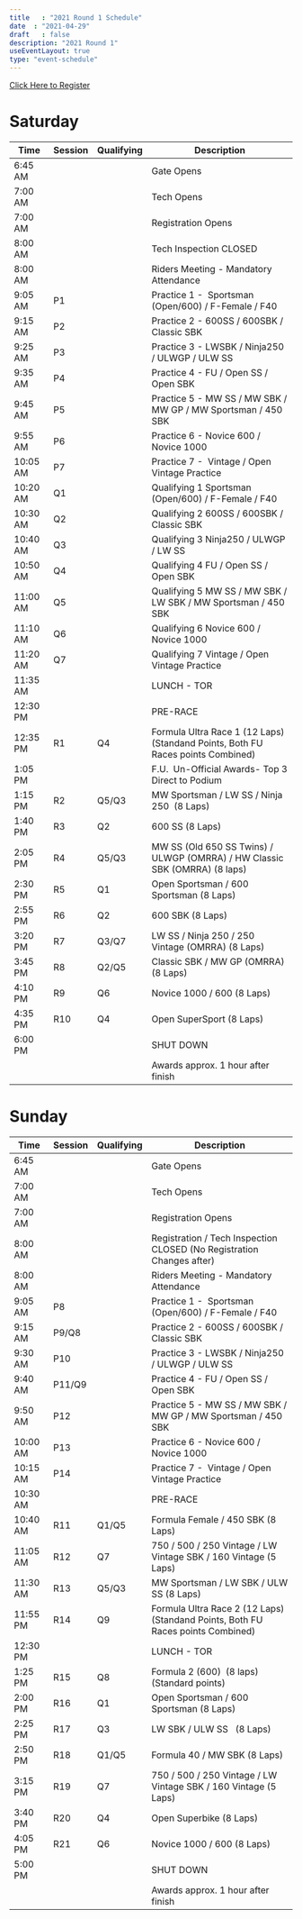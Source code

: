 ```yaml
---
title   : "2021 Round 1 Schedule"
date  : "2021-04-29"
draft   : false
description: "2021 Round 1"
useEventLayout: true
type: "event-schedule"
---
```


[Click Here to Register](http://msreg.com/WMRRAR1RIDGE2021)

# Saturday

| Time     | Session | Qualifying | Description                                                                     |
| -------- | ------- | ---------- | ------------------------------------------------------------------------------- |
| 6:45 AM  |         |            | Gate Opens                                                                      |
| 7:00 AM  |         |            | Tech Opens                                                                      |
| 7:00 AM  |         |            | Registration Opens                                                              |
| 8:00 AM  |         |            | Tech Inspection CLOSED                                                          |
| 8:00 AM  |         |            | Riders Meeting - Mandatory Attendance                                           |
| 9:05 AM  | P1      |            | Practice 1 -  Sportsman (Open/600) / F-Female / F40                             |
| 9:15 AM  | P2      |            | Practice 2 - 600SS / 600SBK / Classic SBK                                       |
| 9:25 AM  | P3      |            | Practice 3 - LWSBK / Ninja250 / ULWGP / ULW SS                                  |
| 9:35 AM  | P4      |            | Practice 4 - FU / Open SS / Open SBK                                            |
| 9:45 AM  | P5      |            | Practice 5 - MW SS / MW SBK / MW GP / MW Sportsman / 450 SBK                    |
| 9:55 AM  | P6      |            | Practice 6 - Novice 600 / Novice 1000                                           |
| 10:05 AM | P7      |            | Practice 7 -  Vintage / Open Vintage Practice                                   |
| 10:20 AM | Q1      |            | Qualifying 1 Sportsman (Open/600) / F-Female / F40                              |
| 10:30 AM | Q2      |            | Qualifying 2 600SS / 600SBK / Classic SBK                                       |
| 10:40 AM | Q3      |            | Qualifying 3 Ninja250 / ULWGP / LW SS                                           |
| 10:50 AM | Q4      |            | Qualifying 4 FU / Open SS / Open SBK                                            |
| 11:00 AM | Q5      |            | Qualifying 5 MW SS / MW SBK / LW SBK / MW Sportsman / 450 SBK                   |
| 11:10 AM | Q6      |            | Qualifying 6 Novice 600 / Novice 1000                                           |
| 11:20 AM | Q7      |            | Qualifying 7 Vintage / Open Vintage Practice                                    |
| 11:35 AM |         |            | LUNCH - TOR                                                                     |
| 12:30 PM |         |            | PRE-RACE                                                                        |
| 12:35 PM | R1      | Q4         | Formula Ultra Race 1 (12 Laps) (Standand Points, Both FU Races points Combined) |
| 1:05 PM  |         |            | F.U.  Un-Official Awards- Top 3 Direct to Podium                                |
| 1:15 PM  | R2      | Q5/Q3      | MW Sportsman / LW SS / Ninja 250  (8 Laps)                                      |
| 1:40 PM  | R3      | Q2         | 600 SS (8 Laps)                                                                 |
| 2:05 PM  | R4      | Q5/Q3      | MW SS (Old 650 SS Twins) / ULWGP (OMRRA) / HW Classic SBK (OMRRA) (8 laps)      |
| 2:30 PM  | R5      | Q1         | Open Sportsman / 600 Sportsman (8 Laps)                                         |
| 2:55 PM  | R6      | Q2         | 600 SBK (8 Laps)                                                                |
| 3:20 PM  | R7      | Q3/Q7      | LW SS / Ninja 250 / 250 Vintage (OMRRA) (8 Laps)                                |
| 3:45 PM  | R8      | Q2/Q5      | Classic SBK / MW GP (OMRRA)  (8 Laps)                                           |
| 4:10 PM  | R9      | Q6         | Novice 1000 / 600 (8 Laps)                                                      |
| 4:35 PM  | R10     | Q4         | Open SuperSport (8 Laps)                                                        |
| 6:00 PM  |         |            | SHUT DOWN                                                                       |
|          |         |            | Awards approx. 1 hour after finish                                              |


# Sunday

| Time     | Session | Qualifying | Description                                                                     |
| -------- | ------- | ---------- | ------------------------------------------------------------------------------- |
| 6:45 AM  |         |            | Gate Opens                                                                      |
| 7:00 AM  |         |            | Tech Opens                                                                      |
| 7:00 AM  |         |            | Registration Opens                                                              |
| 8:00 AM  |         |            | Registration / Tech Inspection CLOSED (No Registration Changes after)           |
| 8:00 AM  |         |            | Riders Meeting - Mandatory Attendance                                           |
| 9:05 AM  | P8      |            | Practice 1 -  Sportsman (Open/600) / F-Female / F40                             |
| 9:15 AM  | P9/Q8   |            | Practice 2 - 600SS / 600SBK / Classic SBK                                       |
| 9:30 AM  | P10     |            | Practice 3 - LWSBK / Ninja250 / ULWGP / ULW SS                                  |
| 9:40 AM  | P11/Q9  |            | Practice 4 - FU / Open SS / Open SBK                                            |
| 9:50 AM  | P12     |            | Practice 5 - MW SS / MW SBK / MW GP / MW Sportsman / 450 SBK                    |
| 10:00 AM | P13     |            | Practice 6 - Novice 600 / Novice 1000                                           |
| 10:15 AM | P14     |            | Practice 7 -  Vintage / Open Vintage Practice                                   |
| 10:30 AM |         |            | PRE-RACE                                                                        |
| 10:40 AM | R11     | Q1/Q5      | Formula Female / 450 SBK (8 Laps)                                               |
| 11:05 AM | R12     | Q7         | 750 / 500 / 250 Vintage / LW Vintage SBK / 160 Vintage (5 Laps)                 |
| 11:30 AM | R13     | Q5/Q3      | MW Sportsman / LW SBK / ULW SS (8 Laps)                                         |
| 11:55 PM | R14     | Q9         | Formula Ultra Race 2 (12 Laps) (Standand Points, Both FU Races points Combined) |
| 12:30 PM |         |            | LUNCH - TOR                                                                     |
| 1:25 PM  | R15     | Q8         | Formula 2 (600)  (8 laps) (Standard points)                                     |
| 2:00 PM  | R16     | Q1         | Open Sportsman / 600 Sportsman (8 Laps)                                         |
| 2:25 PM  | R17     | Q3         | LW SBK / ULW SS   (8 Laps)                                                      |
| 2:50 PM  | R18     | Q1/Q5      | Formula 40 / MW SBK (8 Laps)                                                    |
| 3:15 PM  | R19     | Q7         | 750 / 500 / 250 Vintage / LW Vintage SBK / 160 Vintage (5 Laps)                 |
| 3:40 PM  | R20     | Q4         | Open Superbike (8 Laps)                                                         |
| 4:05 PM  | R21     | Q6         | Novice 1000 / 600 (8 Laps)                                                      |
| 5:00 PM  |         |            | SHUT DOWN                                                                       |
|          |         |            | Awards approx. 1 hour after finish                                              |



